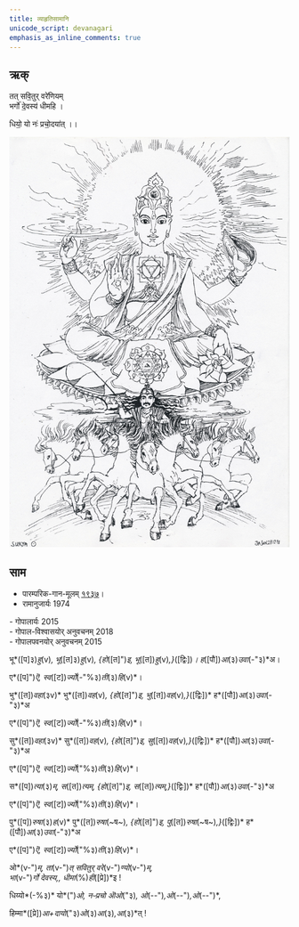 ```yaml
---
title: व्याहृतिसामानि  
unicode_script: devanagari  
emphasis_as_inline_comments: true
---   
```


## ऋक्

तत् सवि॒तुर् वरे॑णियम्  
भर्गो॑ दे॒वस्य॑ धीमहि ।

धियो॒ यो नः॑ प्रचो॒दया॑त् ।।

![](../images/worlds/surya.png)

## साम

- पारम्परिक-गान-मूलम् [१९३७](https://archive.org/stream/sAmaveda-jaiminIya-paravastu-paramparA-docs/UDAKA%20SAANTHI%20SAAMAANI#page/n1/mode/1up&sa=D&ust=1542425956425000)।
- रामानुजार्यः 1974 
<div class="audioEmbed" src="https://archive
.org/download/jaiminIya-sAma-gAna-paravastu-tradition-rAmAnuja/vyAhRti-sAmAni.mp3"></div>
- गोपालार्यः 2015  
<div class="audioEmbed" src="https://archive
.org/download/jaiminIya-sAma-gAna-paravastu-tradition-gopAla-2015/vyAhRti-sAmAni.mp3"></div>
- गोपाल-विश्वासयोर् अनुवचनम् 2018  
<div class="audioEmbed" src="https://archive
.org/download/jaiminIya-sAma-gAna-paravastu-tradition-anuvachanam-gopAla-vishvAsa-2018/vyAhRti-sAmAni.mp3"></div>
- गोपालपवनयोर् अनुवचनम् 2015  
<div class="audioEmbed" src="https://archive
.org/download/jaiminIya-sAma-gAna-paravastu-tradition-anuvachanam-gopAla-pavana-2015/vyAhRti-sAmAni.mp3"></div>

भू*([प]३)*हु*(v)*,  भू*([त]३)*हु*(v)*,  {हो*([त]")*इ, भू*([त])*हु*(v)*,}*([द्विः])*। ह*([पौ])*आ*(३)*उवा*(-"३)*अ।

ए*([प]")*ऎ, स्व*([ट])*र्ज्यो*(-"%३)*ती*(३)*हि*(v)*।

भु*([त])*वहा*(३v)* भु*([त])*वह*(v)*, {हो*([त]")*इ, भु*([त])*वह*(v)*,}*([द्विः])* ह*([पौ])*आ*(३)*उवा*(-"३)*अ

ए*([प]")*ऎ, स्व*([ट])*र्ज्यो*(-"%३)*ती*(३)*हि*(v)*।

सु*([त])*वहा*(३v)* सु*([त])*वह*(v)*, {हो*([त]")*इ, सु*([त])*वह*(v)*,}*([द्विः])* ह*([पौ])*आ*(३)*उवा*(-"३)*अ

ए*([प]")*ऎ, स्व*([ट])*र्ज्यो*("%३)*ती*(३)*हि*(v)*।

स*([प])*त्या*(३)*म्, स*([त])*त्यम्,  {हो*([त]")*इ, स*([त])*त्यम्,}*([द्विः])* ह*([पौ])*आ*(३)*उवा*(-"३)*अ

ए*([प]")*ऎ, स्व*([ट])*र्ज्यो*("%३)*ती*(३)*हि*(v)*।

पु*([प])*रुषा*(३)*ह*(v)* पु*([त])*रुषा*(~ष~)*, {हो*([त]")*इ, पु*([त])*रुषा*(~ष~)*,}*([द्विः])* ह*([पौ])*आ*(३)*उवा*(-"३)*अ

ए*([प]")*ऎ, स्व*([ट])*र्ज्यो*("%३)*ती*(३)*हि*(v)*।

ओ*(v-")*म्, ता*(v-")*त् सवितुर् वरे*(v-")*ण्यो*(v-")*म्,  
भा*(v-")*र्गो देवस्य,, धीमा*(%)*ही*([प्रे])*इ !

धिय्यो*(-%३)* यो*(")*ओ, नᳶप्रचो ऒओ*("३)*, ओ*(--")*,ओ*(--")*,ओ*(--")*,

हिम्मा*([प्रे])*आ+दायो*("३)*ओ*(३)*आ*(३)*,आ*(३)*त् !